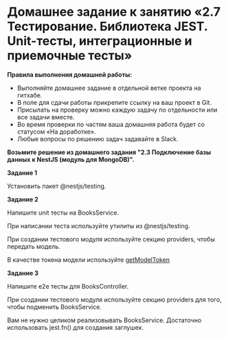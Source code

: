 # Домашнее задание к занятию «2.7 Тестирование. Библиотека JEST. Unit-тесты, интеграционные и приемочные тесты»

**Правила выполнения домашней работы:**
* Выполняйте домашнее задание в отдельной ветке проекта на гитхабе.
* В поле для сдачи работы прикрепите ссылку на ваш проект в Git.
* Присылать на проверку можно каждую задачу по отдельности или все задачи вместе.
* Во время проверки по частям ваша домашняя работа будет со статусом «На доработке».
* Любые вопросы по решению задач задавайте в Slack.

**Возьмите решение из домашнего задания "2.3 Подключение базы данных к NestJS (модуль для MongoDB)".**


**Задание 1**

Установить пакет @nestjs/testing.

**Задание 2**

Напишите unit тесты на BooksService.

При написании теста используйте утилиты из @nestjs/testing.

При создании тестового модуля используйте секцию providers, чтобы передать модель.

В качестве токена модели используйте [getModelToken](https://docs.nestjs.com/techniques/mongodb#testing)

**Задание 3**

Напишите e2e тесты для BooksController.

При создании тестового модуля используйте секцию providers для того, чтобы подменить BooksService.

Вам не нужно целиком реализовывать BooksService. Достаточно использовать jest.fn() для создания заглушек.
